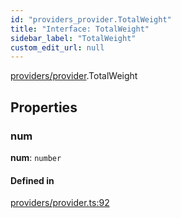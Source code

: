 ```yaml
---
id: "providers_provider.TotalWeight"
title: "Interface: TotalWeight"
sidebar_label: "TotalWeight"
custom_edit_url: null
---
```


[providers/provider](../modules/providers_provider.md).TotalWeight

## Properties

### num

 **num**: `number`

#### Defined in

[providers/provider.ts:92](https://github.com/maxhr/near--near-api-js/blob/a0c9a104/packages/near-api-js/src/providers/provider.ts#L92)
